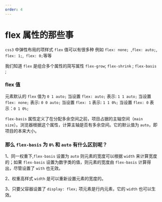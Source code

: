 ```yaml
---
order: 4
---
```

# flex 属性的那些事

`css3` 中弹性布局的项样式 `flex` 值可以有很多种
例如 `flex: none; `,`flex: auto;`, `flex: 1;`,` flex: 0;`等等

我们知道 `flex` 是组合多个属性的简写属性 `flex-grow`; `flex-shrink` ; `flex-basis` ;

### flex 值

元素默认的 `flex` 值为 `0 1 auto;`
当设置 `flex: auto;` 表示: `1 1 auto;`
当设置 `flex: none;` 表示: `0 0 auto;`
当设置 `flex: 1` 表示: `1 1 0%;`
当设置 `flex: 0` 表示：`0 1 0%;`

`flex-basis` 属性定义了在分配多余空间之前，项目占据的主轴空间（`main size`）。浏览器根据这个属性，计算主轴是否有多余空间。它的默认值为 `auto`，即项目的本来大小。

### 那么 `flex-basis` 为 `0%` 和 `auto` 有什么区别呢？

1、同一权重下,`flex-basis` 设置为 `auto` 则元素的宽度可以根据 `width` 来计算宽度的；如果 `flex-basis` 设置为数字类的值，则元素的宽度由 `flex-basis` 计算得出，尽管设置了 `with` 也无效。

2、权重高样式 `width` 是可以重新设置元素的宽度的。

3、只要父容器设置了 `display: flex;` 项元素是行内元素，它的 `width` 也可以生效。
